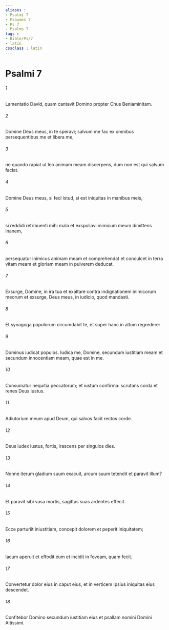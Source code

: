 ```yaml
---
aliases : 
- Psalmi 7
- Psaumes 7
- Ps 7
- Psalms 7
tags : 
- Bible/Ps/7
- latin
cssclass : latin
---
```


# Psalmi 7

###### 1
Lamentatio David, quam cantavit Domino propter Chus Beniaminitam.
###### 2
Domine Deus meus, in te speravi; salvum me fac ex omnibus persequentibus me et libera me,
###### 3
ne quando rapiat ut leo animam meam discerpens, dum non est qui salvum faciat.
###### 4
Domine Deus meus, si feci istud, si est iniquitas in manibus meis,
###### 5
si reddidi retribuenti mihi mala et exspoliavi inimicum meum dimittens inanem,
###### 6
persequatur inimicus animam meam et comprehendat et conculcet in terra vitam meam et gloriam meam in pulverem deducat.
###### 7
Exsurge, Domine, in ira tua et exaltare contra indignationem inimicorum meorum et exsurge, Deus meus, in iudicio, quod mandasti.
###### 8
Et synagoga populorum circumdabit te, et super hanc in altum regredere:
###### 9
Dominus iudicat populos. Iudica me, Domine, secundum iustitiam meam et secundum innocentiam meam, quae est in me.
###### 10
Consumatur nequitia peccatorum; et iustum confirma: scrutans corda et renes Deus iustus.
###### 11
Adiutorium meum apud Deum, qui salvos facit rectos corde.
###### 12
Deus iudex iustus, fortis, irascens per singulos dies.
###### 13
Nonne iterum gladium suum exacuit, arcum suum tetendit et paravit illum?
###### 14
Et paravit sibi vasa mortis, sagittas suas ardentes effecit.
###### 15
Ecce parturiit iniustitiam, concepit dolorem et peperit iniquitatem;
###### 16
lacum aperuit et effodit eum et incidit in foveam, quam fecit.
###### 17
Convertetur dolor eius in caput eius, et in verticem ipsius iniquitas eius descendet.
###### 18
Confitebor Domino secundum iustitiam eius et psallam nomini Domini Altissimi.
